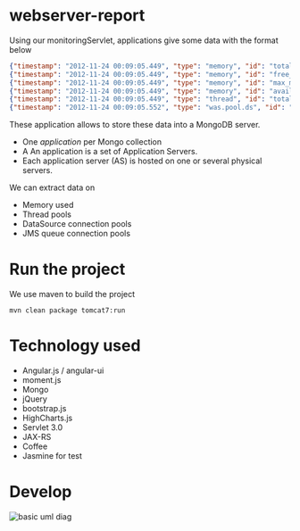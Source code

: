 webserver-report
================

Using our monitoringServlet, applications give some data with the format below

```json
{"timestamp": "2012-11-24 00:09:05.449", "type": "memory", "id": "total_memory", "status": "OK", "sizemb": "1024", "message": null}
{"timestamp": "2012-11-24 00:09:05.449", "type": "memory", "id": "free_memory", "status": "OK", "sizemb": "739", "message": null}
{"timestamp": "2012-11-24 00:09:05.449", "type": "memory", "id": "max_memory", "status": "OK", "sizemb": "2048", "message": null}
{"timestamp": "2012-11-24 00:09:05.449", "type": "memory", "id": "available_memory", "status": "OK", "sizemb": "1763", "message": null}
{"timestamp": "2012-11-24 00:09:05.449", "type": "thread", "id": "total_threads", "status": "OK", "count": "121", "message": null}
{"timestamp": "2012-11-24 00:09:05.552", "type": "was.pool.ds", "id": "DS_STU_CFM", "status": "OK", "jndi": "cfm", "used": "0", "available": "50", "min": "1", "max": "50", "message": null}
```

These application allows to store these data into a MongoDB server.
* One <em>application</em> per Mongo collection
* A An application is a set of Application Servers.
* Each application server (AS) is hosted on one or several physical servers.

We can extract data on
* Memory used
* Thread pools
* DataSource connection pools
* JMS queue connection pools


Run the project
===============
We use maven to build the project
```
mvn clean package tomcat7:run
```



Technology used
===============
* Angular.js  / angular-ui
* moment.js
* Mongo
* jQuery
* bootstrap.js
* HighCharts.js
* Servlet 3.0
* JAX-RS
* Coffee
* Jasmine for test

Develop
=======
![basic uml diag](https://raw.github.com/mlecoutre/webserver-report/master/doc/img/webserver-report.png "Basic UML representation")



